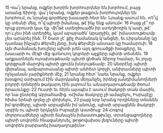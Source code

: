 15 Վա՜յ նրանց, ովքեր խորին խորհուրդներ են խորհում, բայց առանց Տիրոջ.
վա՜յ նրանց, ովքեր թաքուն խորհուրդներ են խորհում,
ու նրանց գործերը խաւարի հետ են: Նրանք ասում են. «Ո՞վ կը տեսնի մեզ,
ո՞վ պիտի իմանայ, թէ ինչ ենք անում»:
16 Բայց չէ՞ որ դուք բրուտի կաւ էք.
մի՞թէ ստեղծուածն իր ստեղծողին կ՚ասի, թէ՝
դո՛ւ չես ինձ ստեղծել,
կամ արարածն՝ Արարչին, թէ՝
իմաստութեամբ չես արարել ինձ:
17 Շատ չէ՝ քիչ ժամանակ կ՚անցնի,
եւ Լիբանանը կը դառնայ ինչպէս Քերմէլ լեռը,
իսկ Քերմէլն անտառ կը համարուի:
18 Այն ժամանակ խուլերը պիտի լսեն այդ գրուածքի խօսքերը,
եւ խաւարի ու մէգի մէջ գտնուող կոյրերի աչքերը պիտի տեսնեն.
19 աղքատներն ուրախութեամբ պիտի ցնծան Տիրոջ համար,
եւ յոյսը կորցրած մարդիկ պիտի լցուեն խնդութեամբ:
20 Անօրէնը պիտի վերանայ,
ամբարտաւանը պիտի անհետ կորչի,
անիրաւները պիտի ոչնչանան չարիքների մէջ,
21 նրանց հետ՝ նաեւ նրանք,
ովքեր խօսքով ստիպում էին մարդկանց մեղանչել,
իրենց յանդիմանողների բոլորի դռներին թակարդ էին լարում
եւ անարդարութեամբ ծռում իրաւունքը:
22 Ուստի եւ Տէրն այսպէս է ասում Յակոբի տան մասին,
որ նա ընտրեց Աբրահամից.
«Հիմա Յակոբը չի ամաչելու,
Իսրայէլը հիմա երեսի գոյնը չի փոխելու,
23 բայց երբ նրանց որդիները տեսնեն իմ գործերը,
պիտի սրբացնեն իմ անունը,
պիտի սրբացնեն Յակոբի սրբին
ու պիտի երկնչեն Իսրայէլի Աստծուց:
24 Հոգով մոլորուածները պիտի ճանաչեն իմաստութիւնը,
տրտնջացողները պիտի սովորեն հնազանդուել,
թոթովախօս լեզուները պիտի սովորեն բարբառել խաղաղութիւն»:
